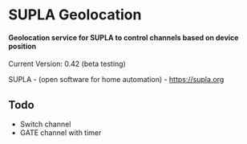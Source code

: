 # SUPLA Geolocation

#### Geolocation service for SUPLA to control channels based on device position

Current Version: 0.42 (beta testing)

SUPLA - (open software for home automation) - https://supla.org

## Todo

- Switch channel
- GATE channel with timer
